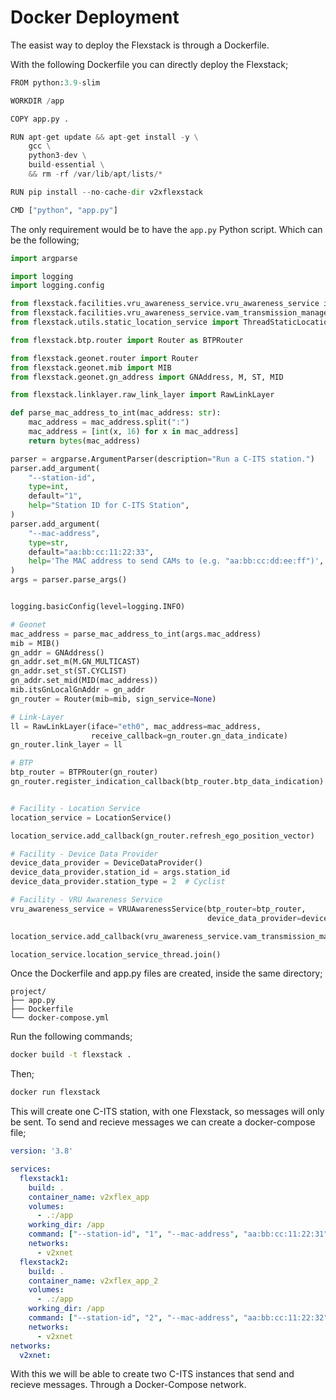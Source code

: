 # Docker Deployment

The easist way to deploy the Flexstack is through a Dockerfile.

With the following Dockerfile you can directly deploy the Flexstack;

```py
FROM python:3.9-slim

WORKDIR /app

COPY app.py .

RUN apt-get update && apt-get install -y \
    gcc \
    python3-dev \
    build-essential \
    && rm -rf /var/lib/apt/lists/*

RUN pip install --no-cache-dir v2xflexstack

CMD ["python", "app.py"]
```

The only requirement would be to have the `app.py` Python script. Which can be the following;

```py
import argparse

import logging
import logging.config

from flexstack.facilities.vru_awareness_service.vru_awareness_service import VRUAwarenessService
from flexstack.facilities.vru_awareness_service.vam_transmission_management import DeviceDataProvider
from flexstack.utils.static_location_service import ThreadStaticLocationService as LocationService

from flexstack.btp.router import Router as BTPRouter

from flexstack.geonet.router import Router
from flexstack.geonet.mib import MIB
from flexstack.geonet.gn_address import GNAddress, M, ST, MID

from flexstack.linklayer.raw_link_layer import RawLinkLayer

def parse_mac_address_to_int(mac_address: str):
    mac_address = mac_address.split(":")
    mac_address = [int(x, 16) for x in mac_address]
    return bytes(mac_address)

parser = argparse.ArgumentParser(description="Run a C-ITS station.")
parser.add_argument(
    "--station-id",
    type=int,
    default="1",
    help="Station ID for C-ITS Station",
)
parser.add_argument(
    "--mac-address",
    type=str,
    default="aa:bb:cc:11:22:33",
    help='The MAC address to send CAMs to (e.g. "aa:bb:cc:dd:ee:ff")',
)
args = parser.parse_args()


logging.basicConfig(level=logging.INFO)

# Geonet
mac_address = parse_mac_address_to_int(args.mac_address)
mib = MIB()
gn_addr = GNAddress()
gn_addr.set_m(M.GN_MULTICAST)
gn_addr.set_st(ST.CYCLIST)
gn_addr.set_mid(MID(mac_address))
mib.itsGnLocalGnAddr = gn_addr
gn_router = Router(mib=mib, sign_service=None)

# Link-Layer
ll = RawLinkLayer(iface="eth0", mac_address=mac_address,
                  receive_callback=gn_router.gn_data_indicate)
gn_router.link_layer = ll

# BTP
btp_router = BTPRouter(gn_router)
gn_router.register_indication_callback(btp_router.btp_data_indication)


# Facility - Location Service
location_service = LocationService()

location_service.add_callback(gn_router.refresh_ego_position_vector)

# Facility - Device Data Provider
device_data_provider = DeviceDataProvider()
device_data_provider.station_id = args.station_id
device_data_provider.station_type = 2  # Cyclist

# Facility - VRU Awareness Service
vru_awareness_service = VRUAwarenessService(btp_router=btp_router,
                                            device_data_provider=device_data_provider)

location_service.add_callback(vru_awareness_service.vam_transmission_management.location_service_callback)

location_service.location_service_thread.join()
```

Once the Dockerfile and app.py files are created, inside the same directory;

```
project/
├── app.py
├── Dockerfile
└── docker-compose.yml
```


Run the following commands; 

```bash
docker build -t flexstack .
```

Then;

```bash
docker run flexstack
```

This will create one C-ITS station, with one Flexstack, so messages will only be sent. To send and recieve messages we can create a docker-compose file;

```yaml
version: '3.8'

services:
  flexstack1:
    build: .
    container_name: v2xflex_app
    volumes:
      - .:/app
    working_dir: /app
    command: ["--station-id", "1", "--mac-address", "aa:bb:cc:11:22:31"]
    networks:
      - v2xnet
  flexstack2:
    build: .
    container_name: v2xflex_app_2
    volumes:
      - .:/app
    working_dir: /app
    command: ["--station-id", "2", "--mac-address", "aa:bb:cc:11:22:32"]
    networks:
      - v2xnet
networks:
  v2xnet:
```

With this we will be able to create two C-ITS instances that send and recieve messages. Through a Docker-Compose network.

